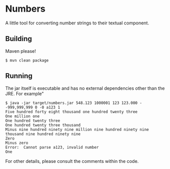 # Numbers
A little tool for converting number strings to their textual component.

## Building
Maven please!  

```
$ mvn clean package
```

## Running

The jar itself is executable and has no external dependencies other than the JRE.  For example"
```
$ java -jar target/numbers.jar 548.123 1000001 123 123.000 --999,999,999 0 -0 a123 1
Five hundred forty eight thousand one hundred twenty three
One million one
One hundred twenty three
One hundred twenty three thousand
Minus nine hundred ninety nine million nine hundred ninety nine thousand nine hundred ninety nine
Zero
Minus zero
Error:  Cannot parse a123, invalid number
One
```

For other details, please consult the comments within the code.
